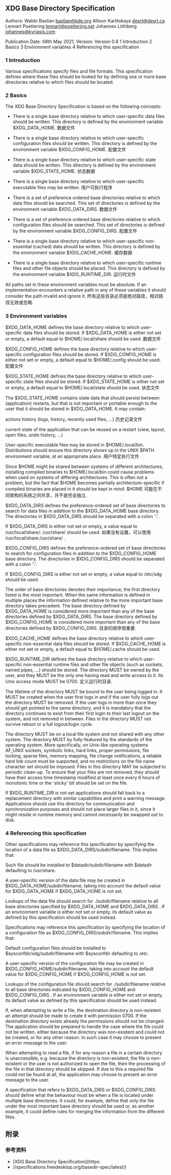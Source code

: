 


## XDG Base Directory Specification

Authors: Waldo Bastian <bastian@kde.org> Allison Karlitskaya <desrt@desrt.ca>
Lennart Poettering <lennart@poettering.net> Johannes Löthberg
<johannes@kyriasis.com>

Publication Date: 08th May 2021, Version: Version 0.8 1 Introduction 2 Basics 3
Environment variables 4 Referencing this specification

### 1 Introduction

Various specifications specify files and file formats. This specification
defines where these files should be looked for by defining one or more base
directories relative to which files should be located.

### 2 Basics

The XDG Base Directory Specification is based on the following concepts:

- There is a single base directory relative to which user-specific data files
  should be written. This directory is defined by the environment variable
  $XDG_DATA_HOME.
  数据文件

- There is a single base directory relative to which user-specific configuration
  files should be written. This directory is defined by the environment variable
  $XDG_CONFIG_HOME.
  配置文件

- There is a single base directory relative to which user-specific state data
  should be written. This directory is defined by the environment variable
  $XDG_STATE_HOME.
  状态数据

- There is a single base directory relative to which user-specific executable
  files may be written.
  用户可执行程序

- There is a set of preference ordered base directories relative to which data
  files should be searched.
  This set of directories is defined by the environment variable $XDG_DATA_DIRS.
  数据文件

- There is a set of preference ordered base directories relative to which
  configuration files should be searched.
  This set of directories is defined by the environment variable $XDG_CONFIG_DIRS.
  配置文件

- There is a single base directory relative to which user-specific non-essential
  (cached) data should be written.
  This directory is defined by the environment variable $XDG_CACHE_HOME.
  缓存数据

- There is a single base directory relative to which user-specific runtime files
  and other file objects should be placed.
  This directory is defined by the environment variable $XDG_RUNTIME_DIR.
  运行时文件


All paths set in these environment variables must be absolute. If an
implementation encounters a relative path in any of these variables it should
consider the path invalid and ignore it.
所有这些目录必须是绝对路径，相对路径无效或忽略.

### 3 Environment variables

$XDG_DATA_HOME defines the base directory relative to which user-specific data
files should be stored. If $XDG_DATA_HOME is either not set or empty, a default
equal to $HOME/.local/share should be used.
数据文件

$XDG_CONFIG_HOME defines the base directory relative to which user-specific
configuration files should be stored. If $XDG_CONFIG_HOME is either not set or
empty, a default equal to $HOME/.config should be used.
配置文件

$XDG_STATE_HOME defines the base directory relative to which user-specific state
files should be stored. If $XDG_STATE_HOME is either not set or empty, a default
equal to $HOME/.local/state should be used.
状态文件

The $XDG_STATE_HOME contains state data that should persist between (application)
restarts, but that is not important or portable enough to the user that it
should be stored in $XDG_DATA_HOME. It may contain:

actions history (logs, history, recently used files, …)
历史记录文件

current state of the application that can be reused on a restart (view, layout,
open files, undo history, …)

User-specific executable files may be stored in $HOME/.local/bin. Distributions
should ensure this directory shows up in the UNIX $PATH environment variable, at
an appropriate place.
用户特定执行文件

Since $HOME might be shared between systems of different architectures,
installing compiled binaries to $HOME/.local/bin could cause problems when used
on systems of differing architectures. This is often not a problem, but the fact
that $HOME becomes partially architecture-specific if compiled binaries are
placed in it should be kept in mind.
$HOME 可能在不同架构的系统之间共享，并不是完全独立.

$XDG_DATA_DIRS defines the preference-ordered set of base directories to search
for data files in addition to the $XDG_DATA_HOME base directory. The directories
in $XDG_DATA_DIRS should be separated with a colon ':'.

If $XDG_DATA_DIRS is either not set or empty, a value equal to /usr/local/share/:
/usr/share/ should be used.
如果没有设置，可以使用 /usr/local/share:/usr/share/ .

$XDG_CONFIG_DIRS defines the preference-ordered set of base directories to
search for configuration files in addition to the $XDG_CONFIG_HOME base
directory. The directories in $XDG_CONFIG_DIRS should be separated with a colon
':'.

If $XDG_CONFIG_DIRS is either not set or empty, a value equal to /etc/xdg should
be used.

The order of base directories denotes their importance; the first directory
listed is the most important. When the same information is defined in multiple
places the information defined relative to the more important base directory
takes precedent. The base directory defined by $XDG_DATA_HOME is considered more
important than any of the base directories defined by $XDG_DATA_DIRS. The base
directory defined by $XDG_CONFIG_HOME is considered more important than any of
the base directories defined by $XDG_CONFIG_DIRS.
目录的顺序很重要.


$XDG_CACHE_HOME defines the base directory relative to which user-specific
non-essential data files should be stored. If $XDG_CACHE_HOME is either not set
or empty, a default equal to $HOME/.cache should be used.


$XDG_RUNTIME_DIR defines the base directory relative to which user-specific
non-essential runtime files and other file objects (such as sockets, named pipes,
...) should be stored. The directory MUST be owned by the user, and they MUST be
the only one having read and write access to it. Its Unix access mode MUST be
0700.
定义运行时目录.

The lifetime of the directory MUST be bound to the user being logged in. It MUST
be created when the user first logs in and if the user fully logs out the
directory MUST be removed. If the user logs in more than once they should get
pointed to the same directory, and it is mandatory that the directory continues
to exist from their first login to their last logout on the system, and not
removed in between. Files in the directory MUST not survive reboot or a full
logout/login cycle.

The directory MUST be on a local file system and not shared with any other
system. The directory MUST by fully-featured by the standards of the operating
system. More specifically, on Unix-like operating systems AF_UNIX sockets,
symbolic links, hard links, proper permissions, file locking, sparse files,
memory mapping, file change notifications, a reliable hard link count must be
supported, and no restrictions on the file name character set should be imposed.
Files in this directory MAY be subjected to periodic clean-up. To ensure that
your files are not removed, they should have their access time timestamp
modified at least once every 6 hours of monotonic time or the 'sticky' bit
should be set on the file.

If $XDG_RUNTIME_DIR is not set applications should fall back to a replacement
directory with similar capabilities and print a warning message. Applications
should use this directory for communication and synchronization purposes and
should not place larger files in it, since it might reside in runtime memory and
cannot necessarily be swapped out to disk.

### 4 Referencing this specification #

Other specifications may reference this specification by specifying the location
of a data file as $XDG_DATA_DIRS/subdir/filename. This implies that:

Such file should be installed to $datadir/subdir/filename with $datadir
defaulting to /usr/share.

A user-specific version of the data file may be created in
$XDG_DATA_HOME/subdir/filename, taking into account the default value for
$XDG_DATA_HOME if $XDG_DATA_HOME is not set.

Lookups of the data file should search for ./subdir/filename relative to all
base directories specified by $XDG_DATA_HOME and $XDG_DATA_DIRS . If an
environment variable is either not set or empty, its default value as defined by
this specification should be used instead.


Specifications may reference this specification by specifying the location of a
configuration file as $XDG_CONFIG_DIRS/subdir/filename. This implies that:

Default configuration files should be installed to
$sysconfdir/xdg/subdir/filename with $sysconfdir defaulting to /etc.

A user-specific version of the configuration file may be created in
$XDG_CONFIG_HOME/subdir/filename, taking into account the default value for
$XDG_CONFIG_HOME if $XDG_CONFIG_HOME is not set.

Lookups of the configuration file should search for ./subdir/filename relative
to all base directories indicated by $XDG_CONFIG_HOME and $XDG_CONFIG_DIRS . If
an environment variable is either not set or empty, its default value as defined
by this specification should be used instead.


If, when attempting to write a file, the destination directory is non-existent
an attempt should be made to create it with permission 0700. If the destination
directory exists already the permissions should not be changed. The application
should be prepared to handle the case where the file could not be written,
either because the directory was non-existent and could not be created, or for
any other reason. In such case it may choose to present an error message to the
user.

When attempting to read a file, if for any reason a file in a certain directory
is unaccessible, e.g. because the directory is non-existent, the file is
non-existent or the user is not authorized to open the file, then the processing
of the file in that directory should be skipped. If due to this a required file
could not be found at all, the application may choose to present an error
message to the user.

A specification that refers to $XDG_DATA_DIRS or $XDG_CONFIG_DIRS should define
what the behaviour must be when a file is located under multiple base
directories. It could, for example, define that only the file under the most
important base directory should be used or, as another example, it could define
rules for merging the information from the different files.



## 附录

### 参考资料

* [XDG Base Directory Specification](https:
* //specifications.freedesktop.org/basedir-spec/latest/)

